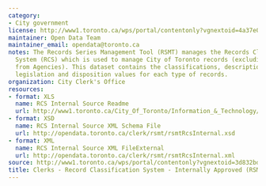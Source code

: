 ```yaml
---
category:
- City government
license: http://www1.toronto.ca/wps/portal/contentonly?vgnextoid=4a37e03bb8d1e310VgnVCM10000071d60f89RCRD
maintainer: Open Data Team
maintainer_email: opendata@toronto.ca
notes: The Records Series Management Tool (RSMT) manages the Records Classification
  System (RCS) which is used to manage City of Toronto records (excluding records
  from Agencies). This dataset contains the classifications, descriptions, applicable
  legislation and disposition values for each type of records.
organization: City Clerk's Office
resources:
- format: XLS
  name: RCS Internal Source Readme
  url: http://www1.toronto.ca/City_Of_Toronto/Information_&_Technology/Open_Data/Data_Sets/Assets/Files/rsmtRcsInternalReadme.xls
- format: XSD
  name: RCS Internal Source XML Schema File
  url: http://opendata.toronto.ca/clerk/rsmt/rsmtRcsInternal.xsd
- format: XML
  name: RCS Internal Source XML FileExternal
  url: http://opendata.toronto.ca/clerk/rsmt/rsmtRcsInternal.xml
source: http://www1.toronto.ca/wps/portal/contentonly?vgnextoid=3d832bd9ce466310VgnVCM1000003dd60f89RCRD&vgnextchannel=1a66e03bb8d1e310VgnVCM10000071d60f89RCRD
title: Clerks - Record Classification System - Internally Approved (RSMT)
---
```

